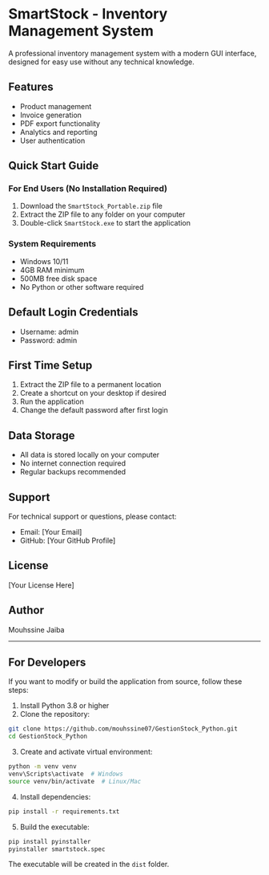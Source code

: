 # SmartStock - Inventory Management System

A professional inventory management system with a modern GUI interface, designed for easy use without any technical knowledge.

## Features
- Product management
- Invoice generation
- PDF export functionality
- Analytics and reporting
- User authentication

## Quick Start Guide

### For End Users (No Installation Required)
1. Download the `SmartStock_Portable.zip` file
2. Extract the ZIP file to any folder on your computer
3. Double-click `SmartStock.exe` to start the application

### System Requirements
- Windows 10/11
- 4GB RAM minimum
- 500MB free disk space
- No Python or other software required

## Default Login Credentials
- Username: admin
- Password: admin

## First Time Setup
1. Extract the ZIP file to a permanent location
2. Create a shortcut on your desktop if desired
3. Run the application
4. Change the default password after first login

## Data Storage
- All data is stored locally on your computer
- No internet connection required
- Regular backups recommended

## Support
For technical support or questions, please contact:
- Email: [Your Email]
- GitHub: [Your GitHub Profile]

## License
[Your License Here]

## Author
Mouhssine Jaiba

---

## For Developers
If you want to modify or build the application from source, follow these steps:

1. Install Python 3.8 or higher
2. Clone the repository:
```bash
git clone https://github.com/mouhssine07/GestionStock_Python.git
cd GestionStock_Python
```

3. Create and activate virtual environment:
```bash
python -m venv venv
venv\Scripts\activate  # Windows
source venv/bin/activate  # Linux/Mac
```

4. Install dependencies:
```bash
pip install -r requirements.txt
```

5. Build the executable:
```bash
pip install pyinstaller
pyinstaller smartstock.spec
```

The executable will be created in the `dist` folder. 